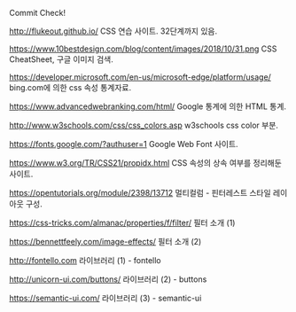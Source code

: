 Commit Check!

http://flukeout.github.io/
CSS 연습 사이트. 32단계까지 있음.

https://www.10bestdesign.com/blog/content/images/2018/10/31.png
CSS CheatSheet, 구글 이미지 검색.

https://developer.microsoft.com/en-us/microsoft-edge/platform/usage/
bing.com에 의한 css 속성 통계자료.

https://www.advancedwebranking.com/html/
Google 통계에 의한 HTML 통계.

http://www.w3schools.com/css/css_colors.asp
w3schools css color 부분.

https://fonts.google.com/?authuser=1
Google Web Font 사이트.

https://www.w3.org/TR/CSS21/propidx.html
CSS 속성의 상속 여부를 정리해둔 사이트.

https://opentutorials.org/module/2398/13712
멀티컬럼 - 핀터레스트 스타일 레이아웃 구성.

https://css-tricks.com/almanac/properties/f/filter/
필터 소개 (1)

https://bennettfeely.com/image-effects/
필터 소개 (2)

http://fontello.com
라이브러리 (1) - fontello

http://unicorn-ui.com/buttons/
라이브러리 (2) - buttons

https://semantic-ui.com/
라이브러리 (3) - semantic-ui
